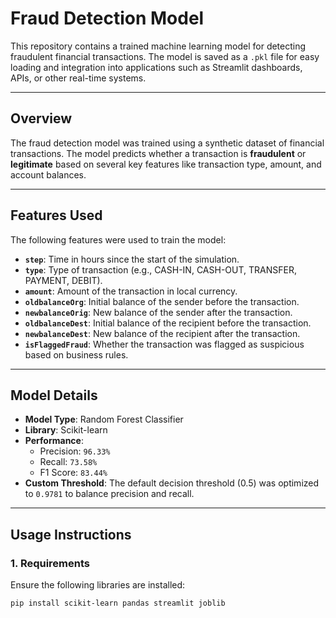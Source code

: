 # **Fraud Detection Model**

This repository contains a trained machine learning model for detecting fraudulent financial transactions. The model is saved as a `.pkl` file for easy loading and integration into applications such as Streamlit dashboards, APIs, or other real-time systems.

---

## **Overview**

The fraud detection model was trained using a synthetic dataset of financial transactions. The model predicts whether a transaction is **fraudulent** or **legitimate** based on several key features like transaction type, amount, and account balances.

---

## **Features Used**

The following features were used to train the model:

- **`step`**: Time in hours since the start of the simulation.
- **`type`**: Type of transaction (e.g., CASH-IN, CASH-OUT, TRANSFER, PAYMENT, DEBIT).
- **`amount`**: Amount of the transaction in local currency.
- **`oldbalanceOrg`**: Initial balance of the sender before the transaction.
- **`newbalanceOrig`**: New balance of the sender after the transaction.
- **`oldbalanceDest`**: Initial balance of the recipient before the transaction.
- **`newbalanceDest`**: New balance of the recipient after the transaction.
- **`isFlaggedFraud`**: Whether the transaction was flagged as suspicious based on business rules.

---

## **Model Details**

- **Model Type**: Random Forest Classifier
- **Library**: Scikit-learn
- **Performance**:
  - Precision: `96.33%`
  - Recall: `73.58%`
  - F1 Score: `83.44%`
- **Custom Threshold**: The default decision threshold (0.5) was optimized to `0.9781` to balance precision and recall.

---

## **Usage Instructions**

### **1. Requirements**
Ensure the following libraries are installed:
```bash
pip install scikit-learn pandas streamlit joblib
